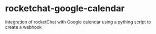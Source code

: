 # rocketchat-google-calendar
Integration of rocketChat with Google calendar using a pything script to create a webhook
